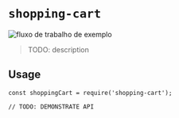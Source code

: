 # `shopping-cart`

![fluxo de trabalho de exemplo](https://github.com/juniorconquista/micro-frontends/actions/workflows/shopping-cart.yml/badge.svg)

> TODO: description

## Usage

```
const shoppingCart = require('shopping-cart');

// TODO: DEMONSTRATE API
```
